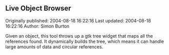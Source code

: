 ## Live Object Browser 
Originally published: 2004-08-18 16:22:16 
Last updated: 2004-08-18 16:22:16 
Author: Simon Burton 
 
Given an object, this tool throws up a gtk tree widget that maps all the references found. It dynamically builds the tree, which means it can handle large amounts of data and circular references.